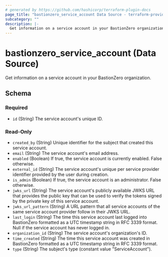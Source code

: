 ```yaml
---
# generated by https://github.com/hashicorp/terraform-plugin-docs
page_title: "bastionzero_service_account Data Source - terraform-provider-bastionzero"
subcategory: ""
description: |-
  Get information on a service account in your BastionZero organization.
---
```


# bastionzero_service_account (Data Source)

Get information on a service account in your BastionZero organization.



<!-- schema generated by tfplugindocs -->
## Schema

### Required

- `id` (String) The service account's unique ID.

### Read-Only

- `created_by` (String) Unique identifier for the subject that created this service account.
- `email` (String) The service account's email address.
- `enabled` (Boolean) If true, the service account is currently enabled. False otherwise.
- `external_id` (String) The service account's unique per service provider identifier provided by the user during creation.
- `is_admin` (Boolean) If true, the service account is an administrator. False otherwise.
- `jwks_url` (String) The service account's publicly available JWKS URL that provides the public key that can be used to verify the tokens signed by the private key of this service account.
- `jwks_url_pattern` (String) A URL pattern that all service accounts of the same service account provider follow in their JWKS URL.
- `last_login` (String) The time this service account last logged into BastionZero formatted as a UTC timestamp string in RFC 3339 format. Null if the service account has never logged in.
- `organization_id` (String) The service account's organization's ID.
- `time_created` (String) The time this service account was created in BastionZero formatted as a UTC timestamp string in RFC 3339 format.
- `type` (String) The subject's type (constant value "ServiceAccount").


